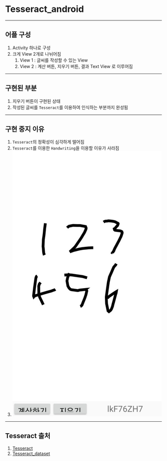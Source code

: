 # Tesseract_android

<hr>

## 어플 구성

1. Activity 하나로 구성
2. 크게 View 2개로 나뉘어짐
   1. View 1 : 글씨를 작성할 수 있는 View
   2. View 2 : 계산 버튼, 지우기 버튼, 결과 Text View 로 이루어짐

<hr>

## 구현된 부분

1. 지우기 버튼이 구현된 상태
2. 작성된 글씨를 `Tesseract`를 이용하여 인식하는 부분까지 완성됨

<hr>

## 구현 중지 이유

1. `Tesseract`의 정확성이 심각하게 떨어짐
2. `Tesseract`를 이용한 `Handwriting`을 이용할 이유가 사라짐
3. ![](tesseract_result.jpg)

<hr>

## Tesseract 출처

1. [Tesseract](https://github.com/rmtheis/tess-two)
2. [Tesseract_dataset](https://github.com/tesseract-ocr/tessdata_best)





